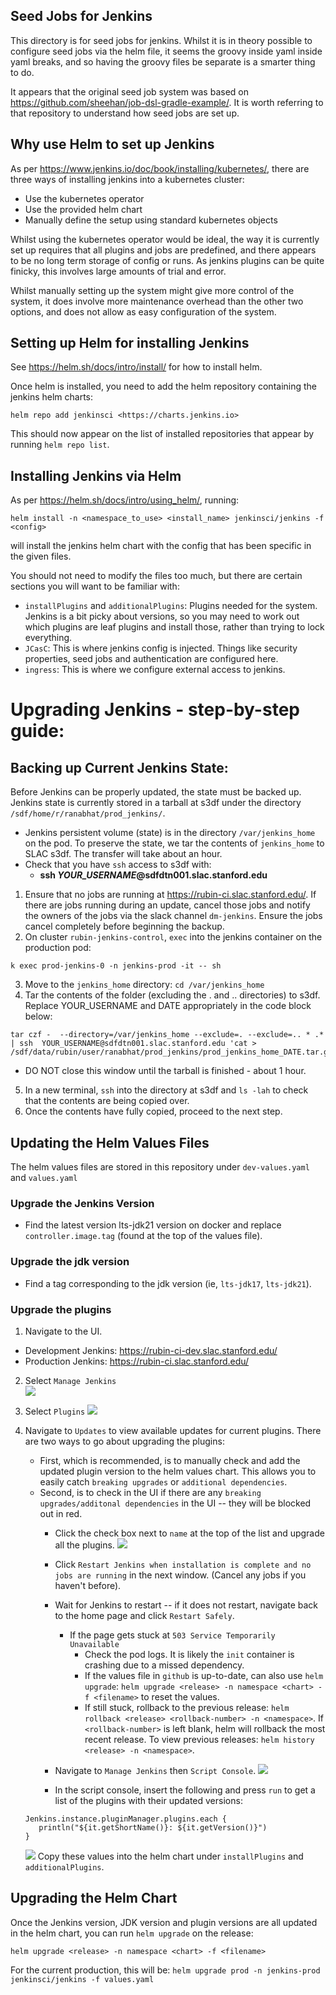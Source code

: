 ## Seed Jobs for Jenkins

This directory is for seed jobs for jenkins. Whilst it is in theory possible to
configure seed jobs via the helm file, it seems the groovy inside yaml inside
yaml breaks, and so having the groovy files be separate is a smarter thing to
do.

It appears that the original seed job system was based on
<https://github.com/sheehan/job-dsl-gradle-example/>. It is worth referring to
that repository to understand how seed jobs are set up.

## Why use Helm to set up Jenkins

As per <https://www.jenkins.io/doc/book/installing/kubernetes/>, there are three
ways of installing jenkins into a kubernetes cluster:

* Use the kubernetes operator
* Use the provided helm chart
* Manually define the setup using standard kubernetes objects

Whilst using the kubernetes operator would be ideal, the way it is currently set
up requires that all plugins and jobs are predefined, and there appears to be no
long term storage of config or runs. As jenkins plugins can be quite finicky,
this involves large amounts of trial and error.

Whilst manually setting up the system might give more control of the system, it
does involve more maintenance overhead than the other two options, and does not
allow as easy configuration of the system.

## Setting up Helm for installing Jenkins

See <https://helm.sh/docs/intro/install/> for how to install helm.

Once helm is installed, you need to add the helm repository containing the
jenkins helm charts:

```
helm repo add jenkinsci <https://charts.jenkins.io>
```

This should now appear on the list of installed repositories that appear by
running `helm repo list`.

## Installing Jenkins via Helm

As per <https://helm.sh/docs/intro/using_helm/>, running:

```
helm install -n <namespace_to_use> <install_name> jenkinsci/jenkins -f <config>
```

will install the jenkins helm chart with the config that has been specific in
the given files.

You should not need to modify the files too much, but there are certain sections
you will want to be familiar with:

* `installPlugins` and `additionalPlugins`: Plugins needed for the system.
   Jenkins is a bit picky about versions, so you may need to work out which
   plugins are leaf plugins and install those, rather than trying to lock
   everything.
* `JCasC`: This is where jenkins config is injected. Things like security
   properties, seed jobs and authentication are configured here.
* `ingress`: This is where we configure external access to jenkins.

# Upgrading Jenkins - step-by-step guide: 

## Backing up Current Jenkins State:
Before Jenkins can be properly updated, the state must be backed up. 
Jenkins state is currently stored in a tarball at s3df under the directory 
`/sdf/home/r/ranabhat/prod_jenkins/`. 
* Jenkins persistent volume (state) is in the directory `/var/jenkins_home`
  on the pod. To preserve the state, we tar the contents of `jenkins_home`
  to SLAC s3df. The transfer will take about an hour.
* Check that you have `ssh` access to s3df with:
  *  __ssh *YOUR_USERNAME*@sdfdtn001.slac.stanford.edu__
  
1. Ensure that no jobs are running at <https://rubin-ci.slac.stanford.edu/>.
   If there are jobs running during an update, cancel those jobs and notify the
   owners of the jobs via the slack channel `dm-jenkins`. Ensure the jobs cancel
   completely before beginning the backup. 
3. On cluster `rubin-jenkins-control`, `exec` into the jenkins container
   on the production pod:
```
k exec prod-jenkins-0 -n jenkins-prod -it -- sh
```
3. Move to the `jenkins_home` directory: `cd /var/jenkins_home`
4. Tar the contents of the folder (excluding the . and .. directories) to s3df.
   Replace YOUR_USERNAME and DATE appropriately in the code block below:
```
tar czf -  --directory=/var/jenkins_home --exclude=. --exclude=.. * .* | ssh  YOUR_USERNAME@sdfdtn001.slac.stanford.edu 'cat > /sdf/data/rubin/user/ranabhat/prod_jenkins/prod_jenkins_home_DATE.tar.gz'
```
  * DO NOT close this window until the tarball is finished - about 1 hour. 
5. In a new terminal, `ssh` into the directory at s3df and `ls -lah` to check
   that the contents are being copied over.
7. Once the contents have fully copied, proceed to the next step.

## Updating the Helm Values Files
The helm values files are stored in this repository under
   `dev-values.yaml` and `values.yaml`
### Upgrade the __Jenkins Version__
   * Find the latest version lts-jdk21 version on docker and
   replace `controller.image.tag` (found at the top of the values file).
### Upgrade the __jdk version__ 
   * Find a tag corresponding to the jdk version (ie, `lts-jdk17`, `lts-jdk21`).
### Upgrade the __plugins__
1. Navigate to the UI.
* Development Jenkins: <https://rubin-ci-dev.slac.stanford.edu/>
* Production Jenkins: <https://rubin-ci.slac.stanford.edu/>

2. Select `Manage Jenkins` <br>
 ![](../runbook/images/jenkins1.png)

3. Select `Plugins`
 ![](../runbook/images/jenkins2.png)
4. Navigate to `Updates` to view available updates for current plugins. 
   There are two ways to go about upgrading the plugins:
   * First, which is recommended, is to manually check and add the updated plugin version to the helm values chart. This allows you to easily catch `breaking upgrades` or `additional dependencies`.
   * Second, is to check in the UI if there are any `breaking upgrades/additonal dependencies` in the UI -- they will be blocked out in red. 
      * Click the check box next to `name` at the top of the list and upgrade all the plugins.
        ![](../runbook/images/jenkins4.png)
      * Click `Restart Jenkins when installation is complete and no jobs are running` in the next window. (Cancel any jobs if you haven't before). 
      * Wait for Jenkins to restart -- if it does not restart, navigate back to the home page and click `Restart Safely`.
         * If the page gets stuck at `503 Service Temporarily Unavailable`
           * Check the pod logs. It is likely the `init` container is
           crashing due to a missed dependency.
           * If the values file in `github` is up-to-date, can also use `helm upgrade`: 
           `helm upgrade <release> -n namespace <chart> -f <filename>` to reset the values. 
           * If still stuck, rollback to the previous release:
           `helm rollback <release> <rollback-number> -n <namespace>`.
           If `<rollback-number>` is left blank, helm will rollback the most recent release.
           To view previous releases: `helm history <release> -n <namespace>`.

      * Navigate to `Manage Jenkins` then `Script Console`.
         ![](../runbook/images/jenkins3.png)
      * In the script console, insert the following and press `run` to get a list of the plugins with their updated versions:
   ```
   Jenkins.instance.pluginManager.plugins.each {
      println("${it.getShortName()}: ${it.getVersion()}")
   }
   ```
   ![](../runbook/images/jenkins5.png)
   Copy these values into the helm chart under `installPlugins` and `additionalPlugins`. 

## Upgrading the Helm Chart
Once the Jenkins version, JDK version and plugin versions are all updated in the helm chart, you can run `helm upgrade` on the release:
```
helm upgrade <release> -n namespace <chart> -f <filename>
```
For the current production, this will be: 
`helm upgrade prod -n jenkins-prod jenkinsci/jenkins -f values.yaml`
